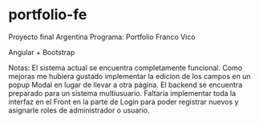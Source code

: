 # portfolio-fe
Proyecto final Argentina Programa: Portfolio
Franco Vico

Angular + Bootstrap

Notas:
El sistema actual se encuentra completamente funcional.
Como mejoras me hubiera gustado implementar la edicion de los campos en un popup Modal en lugar de llevar a otra página.
El backend se encuentra preparado para un sistema multiusuario. Faltaría implementar toda la interfaz en el Front en la parte de Login para poder registrar nuevos y asignarle roles de administrador o usuario.
